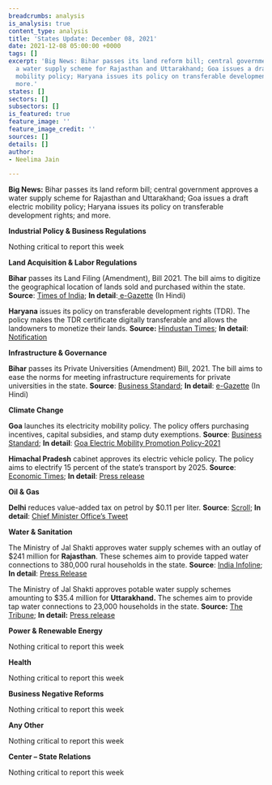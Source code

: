 ```yaml
---
breadcrumbs: analysis
is_analysis: true
content_type: analysis
title: 'States Update: December 08, 2021'
date: 2021-12-08 05:00:00 +0000
tags: []
excerpt: 'Big News: Bihar passes its land reform bill; central government approves
  a water supply scheme for Rajasthan and Uttarakhand; Goa issues a draft electric
  mobility policy; Haryana issues its policy on transferable development rights; and
  more.'
states: []
sectors: []
subsectors: []
is_featured: true
feature_image: ''
feature_image_credit: ''
sources: []
details: []
author:
- Neelima Jain

---
```

**Big News:** Bihar passes its land reform bill; central government approves a water supply scheme for Rajasthan and Uttarakhand; Goa issues a draft electric mobility policy; Haryana issues its policy on transferable development rights; and more.

**Industrial Policy & Business Regulations**

Nothing critical to report this week

**Land Acquisition & Labor Regulations**

**Bihar** passes its Land Filing (Amendment), Bill 2021. The bill aims to digitize the geographical location of lands sold and purchased within the state. **Source**: [Times of India](https://timesofindia.indiatimes.com/city/patna/3-bills-passed-in-5-day-session-as-house-adjourned-sine-die/articleshow/88079187.cms); **In detail**:[ e-Gazette](http://egazette.bih.nic.in/GazettePublished/979_2_2021.pdf#page=1) (In Hindi)

**Haryana** issues its policy on transferable development rights (TDR). The policy makes the TDR certificate digitally transferable and allows the landowners to monetize their lands. **Source:** [Hindustan Times](https://www.hindustantimes.com/cities/gurugram-news/fresh-tdr-policy-to-help-in-land-acquisition-for-critical-infra-in-gurugram-101638473624885.html); **In detail**: [Notification](https://tcpharyana.gov.in/Policy/TDR%20Policy%20dated%2016112021.pdf)

**Infrastructure & Governance**

**Bihar** passes its Private Universities (Amendment) Bill, 2021. The bill aims to ease the norms for meeting infrastructure requirements for private universities in the state. **Source**: [Business Standard](https://www.business-standard.com/article/current-affairs/bill-passed-to-relax-norms-for-infra-requirement-of-bihar-pvt-varsities-121113001550_1.html); **In detail**: [e-Gazette](http://egazette.bih.nic.in/GazettePublished/976_2_2021.pdf#page=1) (In Hindi)

**Climate Change**

**Goa** launches its electricity mobility policy. The policy offers purchasing incentives, capital subsidies, and stamp duty exemptions. **Source**: [Business Standard](https://www.business-standard.com/article/economy-policy/goa-cm-launches-electricity-mobility-promotion-policy-to-promote-e-vehicles-121120400367_1.html); **In detail**: [Goa Electric Mobility Promotion Policy-2021](https://www.goa.gov.in/wp-content/uploads/2021/07/draft-of-Goa-Eletric-mobility-promotion-policy-2021.pdf)

**Himachal Pradesh** cabinet approves its electric vehicle policy. The policy aims to electrify 15 percent of the state’s transport by 2025. **Source**: [Economic Times](https://energy.economictimes.indiatimes.com/news/power/himachal-pradesh-cabinet-approves-draft-electric-vehicle-policy/88024655); **In detail**: [Press release](http://himachalpr.gov.in/PressReleaseByYear.aspx?Language=1&ID=24485&Type=2&Date=30/11/2021)

**Oil & Gas**

**Delhi** reduces value-added tax on petrol by $0.11 per liter. **Source**: [Scroll](https://scroll.in/latest/1011839/petrol-price-in-delhi-slashed-by-rs-8-as-government-reduces-value-added-tax); **In detail**: [Chief Minister Office’s Tweet](https://twitter.com/ArvindKejriwal/status/1465957163604475905)

**Water & Sanitation**

The Ministry of Jal Shakti approves water supply schemes with an outlay of $241 million for **Rajasthan**. These schemes aim to provide tapped water connections to 380,000 rural households in the state. **Source**: [India Infoline](https://www.indiainfoline.com/article/news-top-story/centre-nods-drinking-water-supply-schemes-worth-rs1-816cr-for-rajasthan-121120100272_1.html); **In detail**: [Press Release](https://pib.gov.in/PressReleasePage.aspx?PRID=1776487)

The Ministry of Jal Shakti approves potable water supply schemes amounting to $35.4 million for **Uttarakhand.** The schemes aim to provide tap water connections to 23,000 households in the state. **Source:** [The Tribune](https://www.tribuneindia.com/news/nation/centre-approves-13-potable-water-supply-schemes-for-uttarakhand-345902); **In detail:** [Press release](https://pib.gov.in/PressReleaseIframePage.aspx?PRID=1777631)

**Power & Renewable Energy**

Nothing critical to report this week

**Health**

Nothing critical to report this week

**Business Negative Reforms**

Nothing critical to report this week

**Any Other**

Nothing critical to report this week

**Center – State Relations**

Nothing critical to report this week